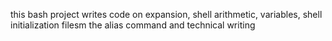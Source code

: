 this bash project writes code on expansion, shell arithmetic, variables, shell initialization filesm the alias command and technical writing
